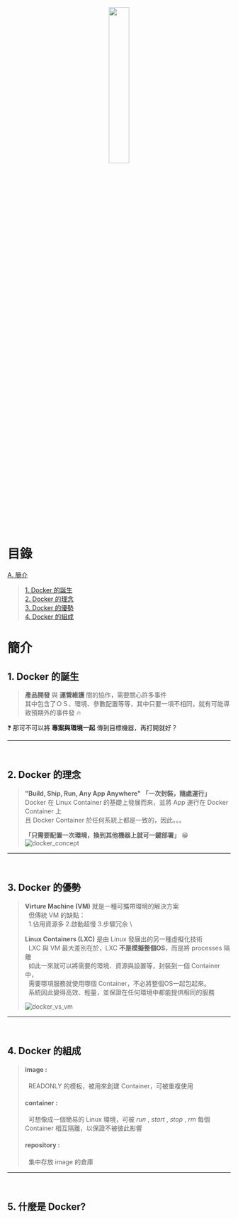 <div align=center><a href="https://www.docker.com/"><img src="https://www.docker.com/sites/default/files/social/docker_facebook_share.png" style="width:30%"></a></div>

# 目錄
[A. 簡介](#concept)
> [1. Docker 的誕生](#dockers-born)  
> [2. Docker 的理念](#what-is-docker)  
> [3. Docker 的優勢](#what-can-docker-do)  
> [4. Docker 的組成](#three-elements)
> 

# <span id="concept">簡介</span>
## 1. <span id="dockers-born">Docker 的誕生</span>
> __產品開發__ 與 __運營維護__ 間的協作，需要關心許多事件 \
> 其中包含了ＯＳ、環境、參數配置等等，其中只要一項不相同，就有可能導致預期外的事件發 :fire:

:question: 那可不可以將 __專案與環境一起__ 傳到目標機器，再打開就好？
<hr> 
<br>

## 2. <span id="what-is-docker">Docker 的理念</span>
> __"Build, Ship, Run, Any App Anywhere" 「一次封裝，隨處運行」__ \
> Docker 在 Linux Container 的基礎上發展而來，並將 App 運行在 Docker Container 上\
> 且 Docker Container 於任何系統上都是一致的，因此。。。
> 
> __「只需要配置一次環境，換到其他機器上就可一鍵部署」__ 😁
> ![docker_concept](https://img.itw01.com/images/2017/11/30/11/0432_95AUpJ_GZXPEGJ.jpg!r800x0.jpg)
<hr>
<br>

## 3. <span id="what-is-docker">Docker 的優勢<span> 
> __Virture Machine (VM)__ 就是一種可攜帶環境的解決方案\
> &nbsp; 但傳統 VM 的缺點： \
> &nbsp; 1.佔用資源多 2.啟動超慢 3.步驟冗余 \
> 
> __Linux Containers (LXC)__ 是由 Linux 發展出的另一種虛擬化技術 \
> &nbsp; LXC 與 VM 最大差別在於，LXC __不是模擬整個OS__，而是將 processes 隔離 \
> &nbsp; 如此一來就可以將需要的環境、資源與設置等，封裝到一個 Container 中， \
> &nbsp; 需要哪項服務就使用哪個 Container，不必將整個OS一起包起來。 \
> &nbsp; 系統因此變得高效、輕量，並保證在任何環境中都能提供相同的服務 
> 
> ![docker_vs_vm](https://miro.medium.com/max/4932/1*tAAJ06mUHOwpRH7R5R9oeA.png)
<hr>
<br>

## 4. <span id="what-is-docker">Docker 的組成</span>
> #### __image :__ 
> &nbsp; READONLY 的模板，被用來創建 Container，可被重複使用
> #### __container :__
> &nbsp; 可想像成一個簡易的 Linux 環境，可被 _run_ , _start_ , _stop_ , _rm_ 每個 Container 相互隔離，以保證不被彼此影響
> #### __repository :__
> &nbsp; 集中存放 image 的倉庫
<hr>
<br>

## 5. <span id="what-is-docker">什麼是 Docker?</span>
